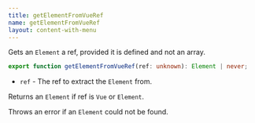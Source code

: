 ```yaml
---
title: getElementFromVueRef
name: getElementFromVueRef
layout: content-with-menu
---
```


Gets an `Element` a ref, provided it is defined and not an array.

```ts
export function getElementFromVueRef(ref: unknown): Element | never;
```

- `ref` - The ref to extract the `Element` from.

Returns an `Element` if ref is `Vue` or `Element`.

Throws an error if an `Element` could not be found.
